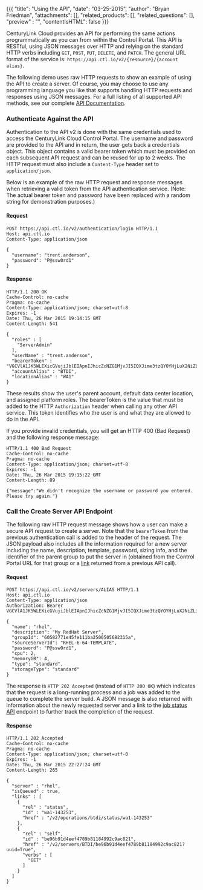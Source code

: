 {{{
  "title": "Using the API",
  "date": "03-25-2015",
  "author": "Bryan Friedman",
  "attachments": [],
  "related_products": [],
  "related_questions": [],
  "preview" : "",
  "contentIsHTML": false
}}}

CenturyLink Cloud provides an API for performing the same actions programmatically as you can from within the Control Portal. This API is RESTful, using JSON messages over HTTP and relying on the standard HTTP verbs including `GET`, `POST`, `PUT`, `DELETE`, and `PATCH`. The general URL format of the service is: `https://api.ctl.io/v2/{resource}/{account alias}`.

The following demo uses raw HTTP requests to show an example of using the API to create a server. Of course, you may choose to use any programming language you like that supports handling HTTP requests and responses using JSON messages. For a full listing of all supported API methods, see our complete [API Documentation](//www.centurylinkcloud.com/api-docs/v2).

### Authenticate Against the API

Authentication to the API v2 is done with the same credentials used to access the CenturyLink Cloud Control Portal. The username and password are provided to the API and in return, the user gets back a credentials object. This object contains a valid bearer token which must be provided on each subsequent API request and can be reused for up to 2 weeks. The HTTP request must also include a `Content-Type` header set to `application/json`.

Below is an example of the raw HTTP request and response messages when retrieving a valid token from the API authentication service. (Note: The actual bearer token and password have been replaced with a random string for demonstration purposes.)

#### Request

    POST https://api.ctl.io/v2/authentication/login HTTP/1.1
    Host: api.ctl.io
    Content-Type: application/json

    {
      "username": "trent.anderson",
      "password": "P@ssw0rd1"
    }

#### Response

    HTTP/1.1 200 OK
    Cache-Control: no-cache
    Pragma: no-cache
    Content-Type: application/json; charset=utf-8
    Expires: -1
    Date: Thu, 26 Mar 2015 19:14:15 GMT
    Content-Length: 541

    {
      "roles" : [
        "ServerAdmin"
      ],
      "userName" : "trent.anderson",
      "bearerToken" : "VGCVlA1JK5WLEXicGVujiJblEIApnIJhicZcNZG1MjvJI5IQXJime3tzQYOYHjLuX2NiZLiJvTRi2JOXdcbkX46UWzmIZnJIzpM6JjpmJDB.iX91ML6IzhdX62cekloAB6uJUOjjoi1xClUOBXZmXJxciUzdje2MJM96VM1Mk4NOXubYIXbbiwf06E1YQbeEsKIy1HdizndJWyJVs4XCGiwpTdlyiRXkGrikopi0I5pI.6RYzOrI2lj4bYZsJzeWXGCRNpyXjIbbJLcJL3ckH4CjbisZnZJYMiiIYgD1plIa9JUXuFUG4iymCQV2JXiJluZiziRJYk0b1VJhIRc3M13ihOe",
      "accountAlias" : "BTDI",
      "locationAlias" : "WA1"
    }

These results show the user's parent account, default data center location, and assigned platform roles. The bearerToken is the value that must be added to the HTTP `Authorization` header when calling any other API service. This token identifies who the user is and what they are allowed to do in the API.

If you provide invalid credentials, you will get an HTTP 400 (Bad Request) and the following response message:

    HTTP/1.1 400 Bad Request
    Cache-Control: no-cache
    Pragma: no-cache
    Content-Type: application/json; charset=utf-8
    Expires: -1
    Date: Thu, 26 Mar 2015 19:15:22 GMT
    Content-Length: 89

    {"message":"We didn't recognize the username or password you entered. Please try again."}

### Call the Create Server API Endpoint

The following raw HTTP request message shows how a user can make a secure API request to create a server. Note that the `bearerToken` from the previous authentication call is added to the header of the request. The JSON payload also includes all the information required for a new server including the name, description, template, password, sizing info, and the identifier of the parent group to put the server in (obtained from the Control Portal URL for that group or a [link](http://www.centurylinkcloud.com/api-docs/v2/#getting-started-api-v20-links-framework) returned from a previous API call).

#### Request

    POST https://api.ctl.io/v2/servers/ALIAS HTTP/1.1
    Host: api.ctl.io
    Content-Type: application/json
    Authorization: Bearer VGCVlA1JK5WLEXicGVujiJblEIApnIJhicZcNZG1MjvJI5IQXJime3tzQYOYHjLuX2NiZLiJvTRi2JOXdcbkX46UWzmIZnJIzpM6JjpmJDB.iX91ML6IzhdX62cekloAB6uJUOjjoi1xClUOBXZmXJxciUzdje2MJM96VM1Mk4NOXubYIXbbiwf06E1YQbeEsKIy1HdizndJWyJVs4XCGiwpTdlyiRXkGrikopi0I5pI.6RYzOrI2lj4bYZsJzeWXGCRNpyXjIbbJLcJL3ckH4CjbisZnZJYMiiIYgD1plIa9JUXuFUG4iymCQV2JXiJluZiziRJYk0b1VJhIRc3M13ihOe

    {
      "name": "rhel",
      "description": "My RedHat Server",
      "groupId": "60582771e45fe111ba2500505682315a",
      "sourceServerId": "RHEL-6-64-TEMPLATE",
      "password": "P@ssw0rd1",
      "cpu": 2,
      "memoryGB": 4,
      "type": "standard",
      "storageType": "standard"
    }

The response is `HTTP 202 Accepted` (instead of `HTTP 200 OK`) which indicates that the request is a long-running process and a job was added to the queue to complete the server build. A JSON message is also returned with information about the newly requested server and a link to the [job status API](http://www.centurylinkcloud.com/api-docs/v2/#queue-get-status) endpoint to further track the completion of the request.

#### Response

    HTTP/1.1 202 Accepted
    Cache-Control: no-cache
    Pragma: no-cache
    Content-Type: application/json; charset=utf-8
    Expires: -1
    Date: Thu, 26 Mar 2015 22:27:24 GMT
    Content-Length: 265

    {
      "server" : "rhel",
      "isQueued" : true,
      "links" : [
        {
          "rel" : "status",
          "id" : "wa1-143253",
          "href" : "/v2/operations/btdi/status/wa1-143253"
        },
        {
          "rel" : "self",
          "id" : "be96b91d4eef4789b81184992c9ac821",
          "href" : "/v2/servers/BTDI/be96b91d4eef4789b81184992c9ac821?uuid=True",
          "verbs" : [
            "GET"
          ]
        }
      ]
    }

